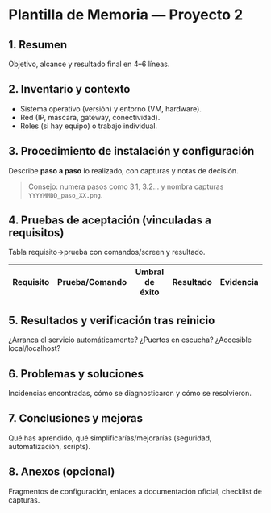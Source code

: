 
# Plantilla de Memoria — Proyecto 2

## 1. Resumen
Objetivo, alcance y resultado final en 4–6 líneas.

## 2. Inventario y contexto
- Sistema operativo (versión) y entorno (VM, hardware).
- Red (IP, máscara, gateway, conectividad).
- Roles (si hay equipo) o trabajo individual.

## 3. Procedimiento de instalación y configuración
Describe **paso a paso** lo realizado, con capturas y notas de decisión.
> Consejo: numera pasos como 3.1, 3.2… y nombra capturas `YYYYMMDD_paso_XX.png`.

## 4. Pruebas de aceptación (vinculadas a requisitos)
Tabla requisito→prueba con comandos/screen y resultado.

| Requisito | Prueba/Comando | Umbral de éxito | Resultado | Evidencia |
|-----------|-----------------|-----------------|-----------|----------|


## 5. Resultados y verificación tras reinicio
¿Arranca el servicio automáticamente? ¿Puertos en escucha? ¿Accesible local/localhost?

## 6. Problemas y soluciones
Incidencias encontradas, cómo se diagnosticaron y cómo se resolvieron.

## 7. Conclusiones y mejoras
Qué has aprendido, qué simplificarías/mejorarías (seguridad, automatización, scripts).

## 8. Anexos (opcional)
Fragmentos de configuración, enlaces a documentación oficial, checklist de capturas.
